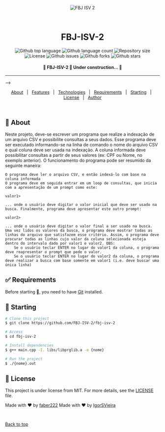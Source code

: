 <div align="center" id="top"> 
  <img src="./.github/app.gif" alt="FBJ ISV 2" />

  &#xa0;

</div>

<h1 align="center">FBJ-ISV-2</h1>

<p align="center">
  <img alt="Github top language" src="https://img.shields.io/github/languages/top/FBJ-ISV-2/fbj-isv-2?color=56BEB8">

  <img alt="Github language count" src="https://img.shields.io/github/languages/count/FBJ-ISV-2/fbj-isv-2?color=56BEB8">

  <img alt="Repository size" src="https://img.shields.io/github/repo-size/FBJ-ISV-2/fbj-isv-2?color=56BEB8">

  <img alt="License" src="https://img.shields.io/github/license/FBJ-ISV-2/fbj-isv-2?color=56BEB8">

  <img alt="Github issues" src="https://img.shields.io/github/issues/FBJ-ISV-2/fbj-isv-2?color=56BEB8">

  <img alt="Github forks" src="https://img.shields.io/github/forks/FBJ-ISV-2/fbj-isv-2?color=56BEB8">

  <img alt="Github stars" src="https://img.shields.io/github/stars/FBJ-ISV-2/fbj-isv-2?color=56BEB8">
</p>

 <h4 align="center"> 
	🚧  FBJ-ISV-2 🚀 Under construction...  🚧
</h4> 

<hr> -->

<p align="center">
  <a href="#dart-about">About</a> &#xa0; | &#xa0; 
  <a href="#sparkles-features">Features</a> &#xa0; | &#xa0;
  <a href="#rocket-technologies">Technologies</a> &#xa0; | &#xa0;
  <a href="#white_check_mark-requirements">Requirements</a> &#xa0; | &#xa0;
  <a href="#checkered_flag-starting">Starting</a> &#xa0; | &#xa0;
  <a href="#memo-license">License</a> &#xa0; | &#xa0;
  <a href="https://github.com/FBJ-ISV-2" target="_blank">Author</a>
</p>

<br>

## :dart: About ##

Neste projeto, deve-se escrever um programa que realize a indexação de um arquivo CSV e possibilite consultas a seus dados. Esse programa deve ser executado informando-se na linha de comando o nome do arquivo CSV e qual coluna deve ser usada na indexação.  A coluna informada deve possibilitar consultas a partir de seus valores (ex: CPF ou Nome, no exemplo anterior). O funcionamento do programa pode ser resumido da seguinte maneira:

    O programa deve ler o arquivo CSV, e então indexá-lo com base na coluna informada
    O programa deve em seguida entrar em um loop de consultas, que inicia com a apresentação de um prompt como este:

    valor1>

    ... onde o usuário deve digitar o valor inicial que deve ser usado na busca. Finalmente, programa deve apresentar este outro prompt:

    valor2>

    ... onde o usuário deve digitar o valor final a ser usado na busca.
    Uma vez lidos os valores da busca, o programa deve mostrar todas as linhas do arquivo que satisfazem esse critério. Assim, o programa deve procurar todas as linhas cujo valor da coluna selecionada esteja dentro do intervalo dado por valor1 e valor2. OBS:
        Se o usuário teclar ENTER no lugar do valor1 da coluna, o programa deve reapresentar o prompt que pede o valor.
        Se o usuário teclar ENTER no lugar do valor2 da coluna, o programa deve realizar a busca com base somente em valor1 (i.e. deve buscar uma única linha)


## :white_check_mark: Requirements ##

Before starting :checkered_flag:, you need to have [Git](https://git-scm.com) installed.

## :checkered_flag: Starting ##

```bash
# Clone this project
$ git clone https://github.com/FBJ-ISV-2/fbj-isv-2

# Access
$ cd fbj-isv-2

# Install dependencies
$ g++ main.cpp -I. libs/libprglib.a -o {nome}

# Run the project
$ ./{nome}.out

```

## :memo: License ##

This project is under license from MIT. For more details, see the [LICENSE](LICENSE.md) file.


Made with :heart: by <a href="https://github.com/FBJ-ISV-2" target="_blank">faber222</a>
Made with :heart: by <a href="https://github.com/FBJ-ISV-2" target="_blank">IgorSVieira</a>

&#xa0;

<a href="#top">Back to top</a>
